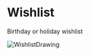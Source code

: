 # Wishlist
Birthday or holiday wishlist

![WishlistDrawing](https://user-images.githubusercontent.com/111094390/205366738-ac40aa79-01b0-4ff1-9046-e6726fd17835.jpeg)
